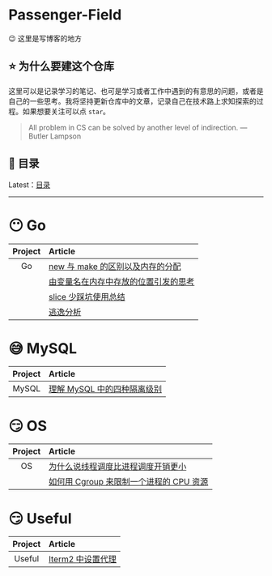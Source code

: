 # Passenger-Field
😉 这里是写博客的地方

## ⭐️ 为什么要建这个仓库

这里可以是记录学习的笔记、也可是学习或者工作中遇到的有意思的问题，或者是自己的一些思考。我将坚持更新仓库中的文章，记录自己在技术路上求知探索的过程。如果想要关注可以点 `star`。

> All problem in CS can be solved by another level of indirection. — Butler Lampson


## 📖 目录


Latest：[目录]()


----------------------------

# 😶 Go

| Project | Article                                                                              |
| :-----: | :----------------------------------------------------------------------------------- |
|   Go    | [new 与 make 的区别以及内存的分配](./contents/Golang/newMakeAndMemoryAllocation.md)
|         | [由变量名在内存中存放的位置引发的思考](./contents/Golang/variableAndMemory.md)
|         | [slice 少踩坑使用总结](./contents/Golang/slice.md)
|         | [逃逸分析](https://www.notion.so/psgernote/001300dbdf5e4608be64038cc7bbfde4)
# 😅 MySQL

| Project | Article                                                                    |
| :-----: | :------------------------------------------------------------------------- |
|  MySQL  | [理解 MySQL 中的四种隔离级别](./contents/MySQL/fourIsolationLevels.md)<br> |

# 😏 OS

| Project | Article |
| :-----: | :------ |
|   OS    | [为什么说线程调度比进程调度开销更小](./contents/OperatingSystem/processesAndThreads.md)
|         | [如何用 Cgroup 来限制一个进程的 CPU 资源](./con/../contents/OperatingSystem/Cgroup.md)    |

# 😏 Useful

| Project | Article |
| :-----: | :------ |
| Useful  | [Iterm2 中设置代理](contents/useful/proxyInIterm2.md)<br>    |